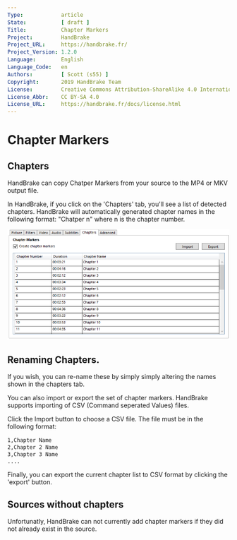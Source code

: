 ```yaml
---
Type:            article
State:           [ draft ]
Title:           Chapter Markers
Project:         HandBrake
Project_URL:     https://handbrake.fr/
Project_Version: 1.2.0
Language:        English
Language_Code:   en
Authors:         [ Scott (s55) ]
Copyright:       2019 HandBrake Team
License:         Creative Commons Attribution-ShareAlike 4.0 International
License_Abbr:    CC BY-SA 4.0
License_URL:     https://handbrake.fr/docs/license.html
---
```


Chapter Markers
=============================

## Chapters

HandBrake can copy Chatper Markers from your source to the MP4 or MKV output file.

In HandBrake, if you click on the 'Chapters' tab, you'll see a list of detected chapters. HandBrake will automatically generated chapter names in the following format:  "Chatper n" where n is the chapter number.

![Chapters Tab](../../images/windows/chapters-1.0.0.png "Chapters Tab")

## Renaming Chapters.

If you wish, you can re-name these by simply simply altering the names shown in the chapters tab.

You can also import or export the set of chapter markers.  HandBrake supports importing of CSV (Command seperated Values) files.

Click the Import button to choose a CSV file. The file must be in the following format:


```
1,Chapter Name
2,Chapter 2 Name
3,Chapter 3 Name
....
```

Finally, you can export the current chapter list to CSV format by clicking the 'export' button.

## Sources without chapters

Unfortunatly, HandBrake can not currently add chapter markers if they did not already exist in the source.
